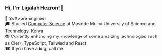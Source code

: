 ### Hi, I'm Ligalah Hezron!  👋 
 🥇 Software Engineer <br>
 🎓 Studied [Computer Science](https://ligalah.com) at Masinde Muliro University of Science and Technology, Kenya <br>
 📚 Currently enhancing my knowledge of some amaizing technologies such as Clerk, TypeScript, Tailwind and React <br>
 ☎ If you have a bug, call me

 



